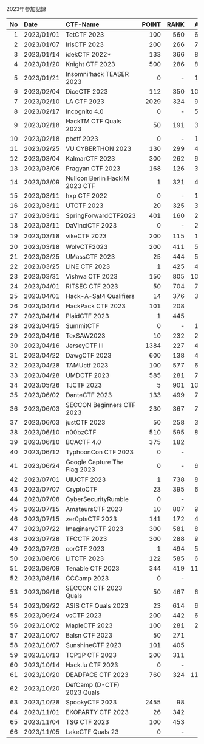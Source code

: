 2023年参加記録

| No |Date      |CTF-Name                          |POINT| RANK| Ans| All|Repo|URL(CTFTime)                    |URL                                 |
|---:|:---      |:---                              | ---:| ---:|---:|---:|:---|:---                            |:---                                |
|  1 |2023/01/01|TetCTF 2023                       |  100|  560| 601| ---| △ | https://ctftime.org/event/1842 | https://ctf.hackemail.live/        |
|  2 |2023/01/07|IrisCTF 2023                      |  200|  266| 730|1035| ◎ | https://ctftime.org/event/1774 | https://2023.irisc.tf/             |
|  3 |2023/01/14|idekCTF 2022*                     |  133|  366| 847| ---| △ | https://ctftime.org/event/1839 | https://ctf.idek.team/             |
|  4 |2023/01/20|Knight CTF 2023                   |  500|  286| 848| ---| ○ | https://ctftime.org/event/1792 | https://2023.knightctf.com/        |
|  5 |2023/01/21|Insomni'hack TEASER 2023          |    0|    -| 134| 342| △ | https://ctftime.org/event/1831 | https://teaser.insomnihack.ch/     |
|  6 |2023/02/04|DiceCTF 2023                      |  112|  350|1041| ---| ◎ | https://ctftime.org/event/1838 | https://ctf.dicega.ng/             |
|  7 |2023/02/10|LA CTF 2023                       | 2029|  324| 980| ---| ◎ | https://ctftime.org/event/1732 | https://platform.lac.tf/           |
|  8 |2023/02/17|Incognito 4.0                     |    0|    -| 525| ---| △ | https://ctftime.org/event/1880 | https://ictf.ninja/                |
|  9 |2023/02/18|HackTM CTF Quals 2023             |   50|  191| 366| 794| △ | https://ctftime.org/event/1848 | https://ctf.hacktm.ro/             |
| 10 |2023/02/18|pbctf 2023                        |    0|    -| 150|1067| △ | https://ctftime.org/event/1763 | https://ctf.perfect.blue/          |
| 11 |2023/02/25|VU CYBERTHON 2023                 |  130|  299| 439| ---| △ | https://ctftime.org/event/1881 | https://www.cyberthon.lt/          |
| 12 |2023/03/04|KalmarCTF 2023                    |  300|  262| 905|1532| △ | https://ctftime.org/event/1878 | https://kalmarc.tf/                |
| 13 |2023/03/06|Pragyan CTF 2023                  |  168|  126| 399|    | △ | https://ctftime.org/event/1931 | http://ctf.pragyan.org/            |
| 14 |2023/03/09|Nullcon Berlin HackIM 2023 CTF    |    1|  321| 407| ---| △ | https://ctftime.org/event/1900 | https://ctf.nullcon.net/           |
| 15 |2023/03/11|hxp CTF 2022                      |    0|    -| 181|1282| △ | https://ctftime.org/event/1845 | https://2022.ctf.link/             |
| 16 |2023/03/11|UTCTF 2023                        |   20|  325| 336| ---| △ | https://ctftime.org/event/1919 | https://utctf.live/                |
| 17 |2023/03/11|SpringForwardCTF2023              |  401|  160| 247| ---| △ | https://ctftime.org/event/1927 | https://nicc.ctfd.io/              |
| 18 |2023/03/11|DaVinciCTF 2023                   |    0|    -| 285| 289| △ | https://ctftime.org/event/1858 | https://dvc.tf/                    |
| 19 |2023/03/18|vikeCTF 2023                      |  200|  115| 197| 718| 〇 | https://ctftime.org/event/1884 | https://ctf.vikesec.ca/            |
| 20 |2023/03/18|WolvCTF2023                       |  200|  411| 599| 910| ◎ | https://ctftime.org/event/1866 | https://wolvctf.io/                |
| 21 |2023/03/25|UMassCTF 2023                     |   25|  444| 571| ---|    | https://ctftime.org/event/1912 | https://ctf.umasscybersec.org/     |
| 22 |2023/03/25|LINE CTF 2023                     |    1|  425| 476| ---| △ | https://ctftime.org/event/1716 | https://score.linectf.me/          |
| 23 |2023/03/31|Vishwa CTF 2023                   |  150|  805|1090| ---| △ | https://ctftime.org/event/1904 | https://www.vishwactf.com/         |
| 24 |2023/04/01|RITSEC CTF 2023                   |   50|  704| 712| 717| △ | https://ctftime.org/event/1860 | https://ctf.ritsec.club/           |
| 25 |2023/04/01|Hack-A-Sat4 Qualifiers            |   14|  376| 381| ---| △ | https://ctftime.org/event/1837 | https://quals.2023.hackasat.com/   |
| 26 |2023/04/14|HackPack CTF 2023                 |  101|  208|    |    |    | https://ctftime.org/event/1893 | https://ctf2023.hackpack.club/     |
| 27 |2023/04/14|PlaidCTF 2023                     |    1|  445|    |    |    | https://ctftime.org/event/1770 | https://plaidctf.com/              |
| 28 |2023/04/15|SummitCTF                         |    0|    -| 104| 357| △ | https://ctftime.org/event/1862 | https://summitctf.org/             |
| 29 |2023/04/16|TexSAW2023                        |   10|  232| 234| 330| △ | https://ctftime.org/event/1959 | https://www.texsaw2023.com/        |
| 30 |2023/04/16|JerseyCTF III                     | 1384|  227| 481| 793| ◎ | https://ctftime.org/event/1908 | https://ctf.jerseyctf.com/         |
| 31 |2023/04/22|DawgCTF 2023                      |  600|  138| 409| 616| ◎ | https://ctftime.org/event/1974 | https://metactf.com/join/dawgctf23/|
| 32 |2023/04/28|TAMUctf 2023                      |  100|  577| 609|1007|    | https://ctftime.org/event/1914 | https://tamuctf.com/               |
| 33 |2023/04/28|UMDCTF 2023                       |  585|  281| 745|1017|    | https://ctftime.org/event/1949 | https://umdctf.io/                 |
| 34 |2023/05/26|TJCTF 2023                        |    5|  901|1047| ---|    | https://ctftime.org/event/1865 | https://ctf.tjctf.org/             |
| 35 |2023/06/02|DanteCTF 2023                     |  133|  499| 702| 967|    | https://ctftime.org/event/2000 | https://dantectf.it/               |
| 36 |2023/06/03|SECCON Beginners CTF 2023         |  230|  367| 778| ---| ◎ |                                | https://score.beginners.seccon.jp/ |
| 37 |2023/06/03|justCTF 2023                      |   50|  258| 314| 947|    | https://ctftime.org/event/1930 | https://2023.justctf.team/         |
| 38 |2023/06/10|n00bzCTF                          |  510|  595| 855|1166|    | https://ctftime.org/event/1895 | https://ctf.n00bzunit3d.xyz/       |
| 39 |2023/06/10|BCACTF 4.0                        |  375|  182|    |    |    | https://ctftime.org/event/1941 | https://play.bcactf.com/           |
| 40 |2023/06/12|TyphoonCon CTF 2023               |    0|    -|    |    |    | https://ctftime.org/event/1997 | https://typhoonconctf-2023.ctfd.io/|
| 41 |2023/06/24|Google Capture The Flag 2023      |    0|    -| 676| ---|    | https://ctftime.org/event/1929 | https://capturetheflag.withgoogle.com/|
| 42 |2023/07/01|UIUCTF 2023                       |    1|  738| 818| ---|    | https://ctftime.org/event/1899 | https://uiuc.tf/                   |
| 43 |2023/07/07|CryptoCTF                         |   23|  395| 672| ---|    | https://ctftime.org/event/1857 | https://cr.yp.toc.tf/              |
| 44 |2023/07/08|CyberSecurityRumble               |    0|    -|    |    |    | https://ctftime.org/event/1942 | https://cybersecurityrumble.de/    |
| 45 |2023/07/15|AmateursCTF 2023                  |   10|  807| 914| ---|    | https://ctftime.org/event/1983 | https://ctf.amateurs.team/         |
| 46 |2023/07/15|zer0ptsCTF 2023                   |  141|  172| 476| ---|    | https://ctftime.org/event/1972 | https://2023.ctf.zer0pts.com/      |
| 47 |2023/07/22|ImaginaryCTF 2023                 |  300|  581| 880| ---|    | https://ctftime.org/event/2015 | https://2023.imaginaryctf.org/     |
| 48 |2023/07/28|TFCCTF 2023                       |  300|  288| 970|1413|    | https://ctftime.org/event/2034 | https://ctf.thefewchosen.com/      |
| 49 |2023/07/29|corCTF 2023                       |    1|  494| 592| ---|    | https://ctftime.org/event/1928 | https://2023.cor.team/             |
| 50 |2023/08/06|LITCTF 2023                       |  122|  585| 642|1367|    | https://ctftime.org/event/2052 | https://lit.lhsmathcs.org/         |
| 51 |2023/08/09|Tenable CTF 2023                  |  344|  419|1184|1499|    | https://ctftime.org/event/2055 | https://nessus.ctfd.io/            |
| 52 |2023/08/16|CCCamp 2023                       |    0|    -|    |    |    | https://ctftime.org/event/2048 | https://ctf.alles.team/            |
| 53 |2023/09/16|SECCON CTF 2023 Quals             |   50|  467| 653| ---| ◎ | https://ctftime.org/event/2003 | https://score.quals.seccon.jp/     |
| 54 |2023/09/22|ASIS CTF Quals 2023               |   23|  614| 656| ---|    | https://ctftime.org/event/1952 | https://asisctf.com/               |
| 55 |2023/09/24|vsCTF 2023                        |  200|  442| 600| ---|    | https://ctftime.org/event/2053 | https://ctf.viewsource.me/         |
| 56 |2023/10/02|MapleCTF 2023                     |  100|  281| 291| ---| ◎ | https://ctftime.org/event/2038 | https://ctf.maplebacon.org/        |
| 57 |2023/10/07|Balsn CTF 2023                    |   50|  271|    |    |    | https://ctftime.org/event/2056 |                                    |
| 58 |2023/10/07|SunshineCTF 2023                  |  101|  405|    |    |    | https://ctftime.org/event/2079 |                                    |
| 59 |2023/10/13|TCP1P CTF 2023                    |  200|  311|    |    |    | https://ctftime.org/event/2001 |                                    |
| 60 |2023/10/14|Hack.lu CTF 2023                  |    0|    -|    |    |    | https://ctftime.org/event/1921 |                                    | 
| 61 |2023/10/20|DEADFACE CTF 2023                 |  760|  324|1102|1107|    | https://ctftime.org/event/2031 | https://ctf.deadface.io/           |
| 62 |2023/10/20|DefCamp (D-CTF) 2023 Quals        |     |     |    |    |    | https://ctftime.org/event/2106 | https://dctf23-quals.cyber-edu.co/ |
| 63 |2023/10/28|SpookyCTF 2023	                   | 2455|   98|    |    |    | https://ctftime.org/event/2137 | https://spooky.ctfd.io/            |
| 64 |2023/11/01|EKOPARTY CTF 2023                 |   26|  342|    |    |    | https://ctftime.org/event/2143 | https://ctf.ekoparty.org/ |
| 65 |2023/11/04|TSG CTF 2023                      |  100|  453|    |    |    | https://ctftime.org/event/2013 | https://ctf.tsg.ne.jp/ |
| 66 |2023/11/05|LakeCTF Quals 23                  |    0|    -|    |    |    | https://ctftime.org/event/2069 | https://lakectf.epfl.ch/ |

